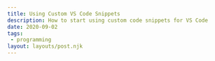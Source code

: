 ```yaml
---
title: Using Custom VS Code Snippets
description: How to start using custom code snippets for VS Code
date: 2020-09-02
tags:
 - programming
layout: layouts/post.njk
---
```


